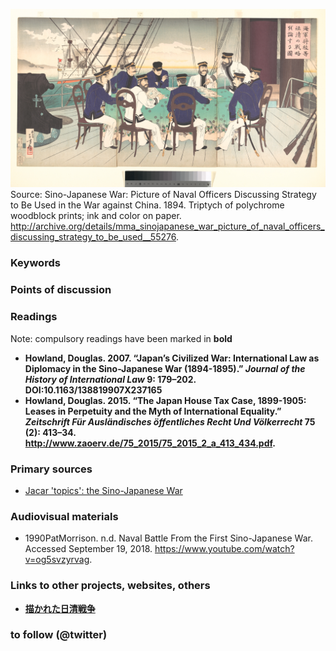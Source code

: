 ![naval officers discussing strategy](images/55276.jpg)
Source: Sino-Japanese War: Picture of Naval Officers Discussing Strategy to Be Used in the War against China. 1894. Triptych of polychrome woodblock prints; ink and color on paper. http://archive.org/details/mma_sinojapanese_war_picture_of_naval_officers_discussing_strategy_to_be_used__55276.


### Keywords


### Points of discussion


### Readings
Note: compulsory readings have been marked in **bold**

* **Howland, Douglas. 2007. “Japan’s Civilized War: International Law as Diplomacy in the Sino-Japanese War (1894-1895).” *Journal of the History of International Law* 9: 179–202. DOI:10.1163/138819907X237165**
* **Howland, Douglas. 2015. “The Japan House Tax Case, 1899-1905: Leases in Perpetuity and the Myth of International Equality.” *Zeitschrift Für Ausländisches öffentliches Recht Und Völkerrecht* 75 (2): 413–34. http://www.zaoerv.de/75_2015/75_2015_2_a_413_434.pdf.**

### Primary sources

* [Jacar 'topics': the Sino-Japanese War](https://www.jacar.go.jp/topicsfromjacar/01_warissues/index01_003.html)

### Audiovisual materials

* 1990PatMorrison. n.d. Naval Battle From the First Sino-Japanese War. Accessed September 19, 2018. https://www.youtube.com/watch?v=og5svzyrvag.


### Links to other projects, websites, others

* **[描かれた日清戦争](https://www.jacar.go.jp/jacarbl-fsjwar-j/index.html)**


### to follow (@twitter)

